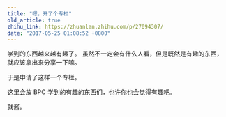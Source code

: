 ```yaml
---
title: "嗯，开了个专栏"
old_article: true
zhihu_link: https://zhuanlan.zhihu.com/p/27094307/
date: "2017-05-25 01:08:52 +0800"
---
```

学到的东西越来越有趣了。
虽然不一定会有什么人看，但是既然是有趣的东西，就应该拿出来分享一下嘛。

于是申请了这样一个专栏。

这里会放 BPC 学到的有趣的东西们，也许你也会觉得有趣吧。

就酱。